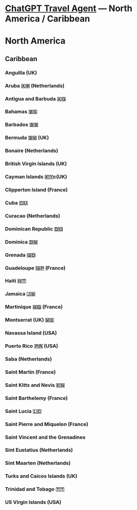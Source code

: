 # [ChatGPT Travel Agent](https://chat.openai.com/) — North America / Caribbean 

# North America
## Caribbean 
### Anguilla (UK)
### Aruba 🇦🇼 (Netherlands)
### Antigua and Barbuda 🇦🇬 
### Bahamas 🇧🇸 
### Barbados 🇧🇧 
### Bermuda 🇧🇲 (UK)
### Bonaire (Netherlands)
### British Virgin Islands (UK)
### Cayman Islands 🇰🇾c(UK)
### Clipperton Island (France)
### Cuba 🇨🇺 
### Curacao (Netherlands)
### Dominican Republic 🇩🇴 
### Dominica 🇩🇲 
### Grenada 🇬🇩 
### Guadeloupe 🇬🇵 (France)
### Haiti 🇭🇹 
### Jamaica 🇯🇲 
### Martinique 🇲🇶 (France)
### Montserrat (UK) 🇲🇸
### Navassa Island (USA)
### Puerto Rico 🇵🇷 (USA)
### Saba (Netherlands)
### Saint Martin (France)
### Saint Kitts and Nevis 🇰🇳 
### Saint Barthelemy (France)
### Saint Lucia 🇱🇨 
### Saint Pierre and Miquelon (France)
### Saint Vincent and the Grenadines
### Sint Eustatius (Netherlands)
### Sint Maarten (Netherlands)
### Turks and Caicos Islands (UK)
### Trinidad and Tobago 🇹🇹 
### US Virgin Islands (USA)
